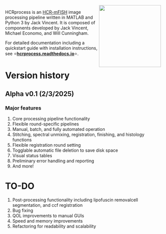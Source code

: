<img src="docs/doc_assets/beauty_HCR.png" align="right" width="200">

HCRprocess is an [HCR-mFISH](https://journals.biologists.com/dev/article/145/12/dev165753/48466/Third-generation-in-situ-hybridization-chain) image processing pipeline written in MATLAB and Python 3 by Jack Vincent. It is composed of components developed by Jack Vincent, Michael Economo, and Will Cunningham.   

For detailed documentation including a quickstart guide with installation instructions, see ⭐[**hcrprocess.readthedocs.io**](https://hcrprocess.readthedocs.io/en/latest/)⭐.



# Version history

## Alpha v0.1 (2/3/2025)

### Major features

1) Core processing pipeline functionality
2) Flexible round-specific pipelines
3) Manual, batch, and fully automated operation
4) Stitching, spectral unmixing, registration, finishing, and histology functions
5) Flexible registration round setting
6) Togglable automatic file deletion to save disk space
7) Visual status tables
8) Preliminary error handling and reporting
9) And more!

# TO-DO

1) Post-processing functionality including lipofuscin removalcell segmentation, and ccf registration
2) Bug fixing
3) QOL improvements to manual GUIs
4) Speed and memory improvements
5) Refactoring for readability and scalability 
